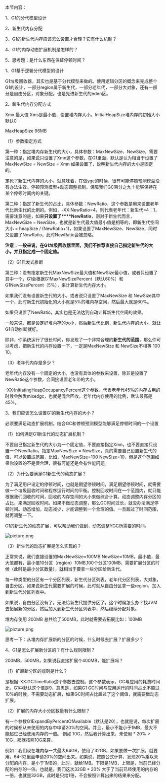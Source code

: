 本节内容：

1、G1的分代模型设计

2、新生代内存分配

3、G1的新生代内存应该怎么设置才合理？它有什么机制？

4、G1的内存动态扩展机制是怎样的？

5、思考题：是什么东西在保证停顿时间？

 

1、G1基于逻辑分代模型的设计

G1垃圾回收器，其实也是基于分代模型来做的。使用逻辑分区的概念来完成整个G1的设计，一部分region属于新生代，一部分老年代，一部分大对象，还有一部分是自由分区，对象分配，也是先进新生代的eden区。

 

2、新生代内存分配方式

Xmx 最大值 Xms是最小值，设置堆内存大小。InitialHeapSize堆内存的初始大小 默认0

MaxHeapSize 96MB

 

（1）参数指定方式

第一种：指定堆内存新生代的大小，具体参数：MaxNewSize、NewSize，需要注意的是，如果说只设置了Xmn这个参数，在G1里面，默认是认为相当于设置了MaxNewSize = NewSize = Xmn 如果设置了，说明新生代内存的大小是固定的。

定死了新生代内存的大小，就意味着，在做ygc的时候，很有可能停顿预测模型没有办法生效。停顿预测模型+动态调整机制，保障我们GC百分之九十能够保持在某个停顿时间内的关键。

第二种：指定了新生代的占比，具体参数：NewRatio，这个参数是用来设置老年代比新生代的比例的。例如，-XX:NewRatio=4，则代表老年代：新生代=4：1，需要注意的是，如果**只设置了****NewRatio**，则对于新生代而言，MaxNewSize = NewSize，也就是新生代最大值最小值是相等的，即新生代空间大小 = heapSize / (NewRatio+1)，如果设置了MaxNewSize、NewSize，同时又设置了NewRatio，此时NewRatio会被忽略。

**注意：一般来说，在****G1****垃圾回收器里面，我们不推荐直接自己指定新生代的大小，并且指定成一个固定值。**

 

（2）G1启发式推断

第三种：没有指定新生代MaxNewSize最大值和NewSize最小值，或者只设置了其中一个，G1会根据G1MaxNewSizePercent（默认60%）和G1NewSizePercent（5%），来计算新生代内存大小。

如果我们没有设置新生代的大小，或者说只设置了MaxNewSize 和 NewSize其中一个，此时新生代初始化的大小就是5%的堆内存空间，然后最大就是60%。

如果只设置了NewRatio，其实也是无法达到自动计算新生代空间的效果。

一般来说，都是设定好堆内存的大小，然后新生代比例，新生代内存的大小，就让G1自动推断就好。

除非，你系统运行了很长时间，你发现了一个非常合理的**新生代的范围**，那么你可以考虑，把新生代的内存设置一下，一定是MaxNewSize 和 NewSize不相等 100 10。

 

（3）老年代内存是多少？

老年代内存没有一个固定的大小，也没有具体的参数来设置，除非是设置了NewRatio这个参数，会间接设置老年带的大小。

-XX:InitiatingHeapOccupancyPercent这个参数，代表老年代45%的内存占用的时候会触发mixedgc，也就是混合回收。老年代内存使用的比例，默认最高是45%。

 

3、我们应该怎么设置G1的新生代内存的大小？

必须要满足动态扩展机制，结合GC和停顿预测模型能够满足停顿时间的一个设置

（1）如何满足G1新生代的动态扩展机制？

不要自己指定新生代的大小为一个固定值，不要直接指定Xmn，也不要直接只设置一个NewRatio，指定MaxNewSize = NewSize，真的需要自己设置新生代的值，可以设置成范围，比如，MaxNewSize=100 NewSize=10，但是这个范围如果你设置的不是很合理，很有可能还是会有性能问题。

 

（2）为什么要满足G1新生代的动态扩展？

为了满足用户设定的停顿时间，也就是期望停顿时间，满足期望停顿时间，就需要做一个垃圾回收时间和程序运行时间的平衡。控制回收时间在一个范围内，就只能根据我们回收的时间，回收的内存空间的大小来做综合计算。动态调整内存分区的占比，来满足回收时间。如果不做动态调整，那么GC时间过长，就没办法满足停顿时间。动态增加，动态减少，才能调整到一个合理的值。一旦超过了时间范围，就再调整一下。

G1的新生代的动态扩展，可以帮助我们做到，动态调整YGC所需要的时间。

![picture.png](http://wechatapppro-1252524126.file.myqcloud.com/image/ueditor/7547100_1640327037.png)

（3）新生代的动态扩展是怎么实现的？

正常来说，我们直接设置的MaxNewSize=100MB NewSize=10MB，最小值，最大值都有，最小值10分区（region）10MB,100个分区100MB，需要扩展分区的时候（此时是最小分区数量），就相当于要拿一些分区给新生代。

 

每一种类型的分区有一个分区列表，新生代分区列表，老年代分区列表，大对象，自由分区。如果说新生代需要扩展的时候，此时就从自由分区拿一些region，加入到新生代分区列表中。

如果说，自由分区没有了，无法给新生代提供分区了，这个时候怎么办？找JVM去拓展新的分区，然后加入到新生代分区列表中，然后继续分配对象。

堆内存使用 200MB 总共给了500MB，此时就需要去拓展比如：100MB

![picture.png](http://wechatapppro-1252524126.file.myqcloud.com/image/ueditor/11885700_1640327037.png)

 

思考一下：从堆内存扩展新的分区的时候，什么时候去扩展？扩展多少？

 

4、G1是怎么扩展新分区的？有什么规则限制？

200MB，500MB，如果说我直接扩展个400MB，能扩展吗？

（1）扩展新分区的规则是什么？

是根据-XX:GCTimeRatio这个参数去控制。这个参数表示，GC与应用的耗费时间比，G1中默认这个值是9，意思是，如果G1 GC时间与应用运行的时间占比不超过10%的时候，不需要动态扩展，如果GC时间占比超过了这个阈值，就需要做动态扩展。

 

（2）扩展的内存大小分区数量有什么限制？

有一个参数G1ExpandByPercentOfAvailable（默认是20），也就是说，每次扩展的时候都从未使用的内存中申请20%的空间。并且，最小不能小于1MB，最大不能超过已经使用内存的一倍。 例如 10G，然后我计算出来，未使用 * 20% > 10G，那就按照10G来算。

例如：我们现在堆内存一共最大64GB，使用了32GB，如果要做一次扩展，就要用，64-32里面申请20%的空间出来。如果说，按照公式计算，发现20%乘以未分配的内存，是小于1MB的，此时，就给1MB。下限是1MB，上限是，当前已经分配的内存的一倍。也就是，我们这次32GB * 20% 大于了当前已经使用的内存的一倍，也就是32GB，此时是只给1倍，不会按照计算出来的结果来分配。